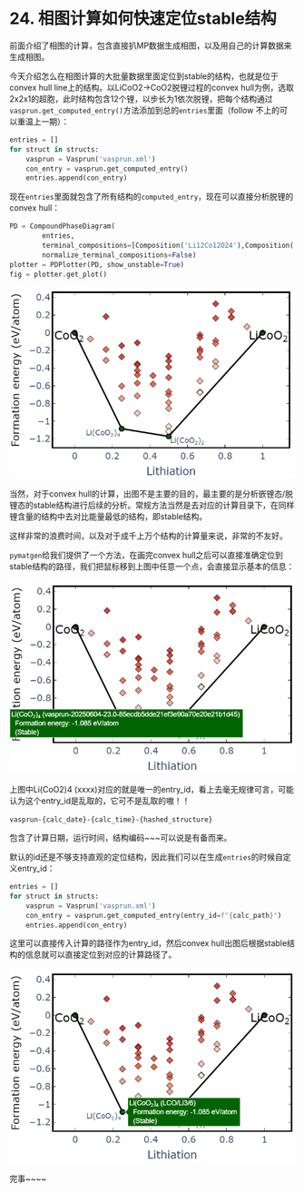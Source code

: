 # 24. 相图计算如何快速定位stable结构

前面介绍了相图的计算，包含直接扒MP数据生成相图，以及用自己的计算数据来生成相图。

今天介绍怎么在相图计算的大批量数据里面定位到stable的结构，也就是位于convex hull line上的结构。以LiCoO2→CoO2脱锂过程的convex hull为例，选取2x2x1的超胞，此时结构包含12个锂，以步长为1依次脱锂，把每个结构通过`vasprun.get_computed_entry()`​方法添加到总的`entries`​里面（follow 不上的可以重温上一期）：

```python
entries = []
for struct in structs:
    vasprun = Vasprun('vasprun.xml')
    con_entry = vasprun.get_computed_entry()
    entries.append(con_entry)
```

现在`entries`​里面就包含了所有结构的`computed_entry`​，现在可以直接分析脱锂的convex hull：

```python
PD = CompoundPhaseDiagram(
		entries, 
		terminal_compositions=[Composition('Li12Co12O24'),Composition('Co12O24')], 
		normalize_terminal_compositions=False)
plotter = PDPlotter(PD, show_unstable=True)
fig = plotter.get_plot()
```

![image](assets/image-20250613151846-3rhwejj.png)

当然，对于convex hull的计算，出图不是主要的目的，最主要的是分析嵌锂态/脱锂态的stable结构进行后续的分析。常规方法当然是去对应的计算目录下，在同样锂含量的结构中去对比能量最低的结构，即stable结构。

这样非常的浪费时间，以及对于成千上万个结构的计算量来说，非常的不友好。

​`pymatgen`​给我们提供了一个方法，在画完convex hull之后可以直接准确定位到stable结构的路径，我们把鼠标移到上图中任意一个点，会直接显示基本的信息：

![image](assets/image-20250613152729-ptgcdmu.png)

上图中Li(CoO2)4 (xxxx)对应的就是唯一的entry_id，看上去毫无规律可言，可能认为这个entry_id是乱取的，它可不是乱取的嗷！！

​`vasprun-{calc_date}-{calc_time}-{hashed_structure}`​

包含了计算日期，运行时间，结构编码~~~可以说是有备而来。

默认的id还是不够支持直观的定位结构，因此我们可以在生成`entries`​的时候自定义entry_id：

```python
entries = []
for struct in structs:
    vasprun = Vasprun('vasprun.xml')
    con_entry = vasprun.get_computed_entry(entry_id=f"{calc_path}")
    entries.append(con_entry)
```

这里可以直接传入计算的路径作为entry_id，然后convex hull出图后根据stable结构的信息就可以直接定位到对应的计算路径了。

![image](assets/image-20250613154136-a563r12.png)

完事~~~~

‍
